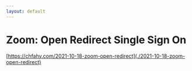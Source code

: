 ```yaml
---
layout: default
---
```




# Zoom: Open Redirect Single Sign On
[https://chfahy.com/2021-10-18-zoom-open-redirect](./2021-10-18-zoom-open-redirect)
